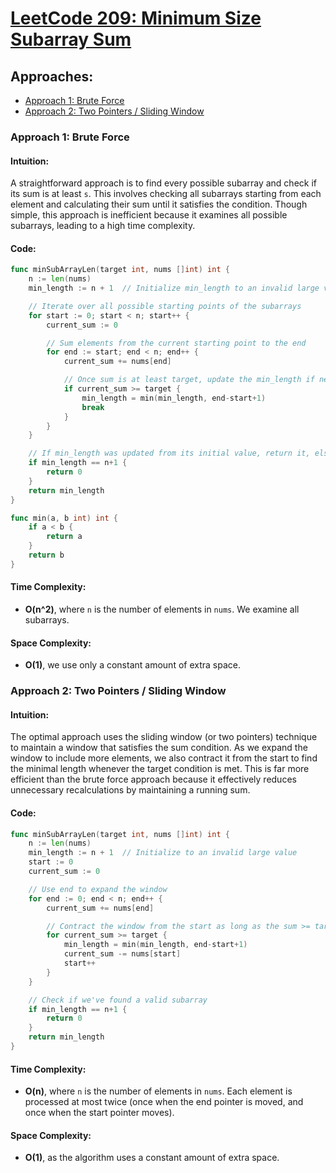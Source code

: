 # [LeetCode 209: Minimum Size Subarray Sum](https://leetcode.com/problems/minimum-size-subarray-sum/)

## Approaches:
- [Approach 1: Brute Force](#approach-1-brute-force)
- [Approach 2: Two Pointers / Sliding Window](#approach-2-two-pointers--sliding-window)

### Approach 1: Brute Force

#### Intuition:
A straightforward approach is to find every possible subarray and check if its sum is at least `s`. This involves checking all subarrays starting from each element and calculating their sum until it satisfies the condition. Though simple, this approach is inefficient because it examines all possible subarrays, leading to a high time complexity.

#### Code:
```go
func minSubArrayLen(target int, nums []int) int {
	n := len(nums)
	min_length := n + 1  // Initialize min_length to an invalid large value

	// Iterate over all possible starting points of the subarrays
	for start := 0; start < n; start++ {
		current_sum := 0

		// Sum elements from the current starting point to the end
		for end := start; end < n; end++ {
			current_sum += nums[end]

			// Once sum is at least target, update the min_length if needed
			if current_sum >= target {
				min_length = min(min_length, end-start+1)
				break
			}
		}
	}

	// If min_length was updated from its initial value, return it, else return 0
	if min_length == n+1 {
		return 0
	}
	return min_length
}

func min(a, b int) int {
	if a < b {
		return a
	}
	return b
}
```

#### Time Complexity:
- **O(n^2)**, where `n` is the number of elements in `nums`. We examine all subarrays.

#### Space Complexity:
- **O(1)**, we use only a constant amount of extra space.

### Approach 2: Two Pointers / Sliding Window

#### Intuition:
The optimal approach uses the sliding window (or two pointers) technique to maintain a window that satisfies the sum condition. As we expand the window to include more elements, we also contract it from the start to find the minimal length whenever the target condition is met. This is far more efficient than the brute force approach because it effectively reduces unnecessary recalculations by maintaining a running sum.

#### Code:
```go
func minSubArrayLen(target int, nums []int) int {
	n := len(nums)
	min_length := n + 1  // Initialize to an invalid large value
	start := 0
	current_sum := 0

	// Use end to expand the window
	for end := 0; end < n; end++ {
		current_sum += nums[end]

		// Contract the window from the start as long as the sum >= target
		for current_sum >= target {
			min_length = min(min_length, end-start+1)
			current_sum -= nums[start]
			start++
		}
	}

	// Check if we've found a valid subarray
	if min_length == n+1 {
		return 0
	}
	return min_length
}
```

#### Time Complexity:
- **O(n)**, where `n` is the number of elements in `nums`. Each element is processed at most twice (once when the end pointer is moved, and once when the start pointer moves).

#### Space Complexity:
- **O(1)**, as the algorithm uses a constant amount of extra space.

